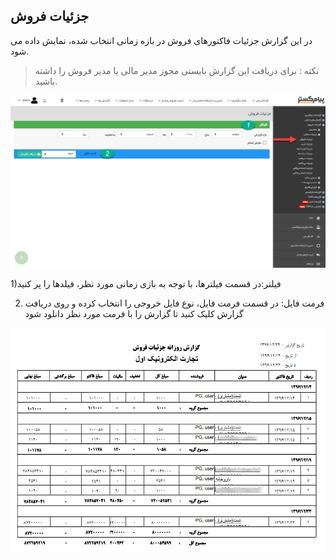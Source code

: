 ﻿## جزئیات فروش

در این گزارش جزئیات فاکتورهای فروش در بازه زمانی انتخاب شده، نمایش داده می شود.

> نکته : برای دریافت این گزارش بایستی مجوز مدیر مالی یا مدیر فروش را داشته باشید.

![](SalesDetails1.png)

1)فیلتر:در قسمت فیلترها، با توجه به بازی زمانی مورد نظر، فیلدها را پر کنید

2) فرمت فایل: در قسمت فرمت فایل، نوع فایل خروجی را انتخاب کرده و روی دریافت گزارش کلیک کنید تا گزارش را با فرمت مورد نظر دانلود شود

![](SalesDetails2.png)

